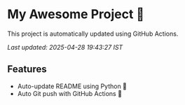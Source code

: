 # My Awesome Project 🚀

This project is automatically updated using GitHub Actions.

_Last updated: 2025-04-28 19:43:27 IST_

## Features
- Auto-update README using Python 🐍
- Auto Git push with GitHub Actions 🤖
